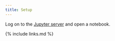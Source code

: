 ```yaml
---
title: Setup
---
```

Log on to the [Jupyter server](https://jupyter.ntu.ac.uk) and open a notebook.


{% include links.md %}
